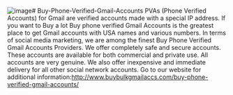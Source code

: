 ![image](https://github.com/buyphoneverifiedgmailaccounts/Buy-Phone-Verified-Gmail-Accounts/assets/139945269/10593d5c-0e6f-4181-abee-5b12eaef47b7)# Buy-Phone-Verified-Gmail-Accounts
PVAs (Phone Verified Accounts) for Gmail are verified accounts made with a special IP address. If you want to Buy a lot Buy phone verified Gmail Accounts  is the greatest place to get Gmail accounts with USA names and various numbers. In terms of social media marketing, we are among the finest Buy Phone Verified Gmail Accounts Providers.  We offer completely safe and secure accounts. These accounts are available for both commercial and private use. All accounts are very genuine. We also offer inexpensive and immediate delivery for all other social network accounts. Go to our website for additional information:http://www.buybulkgmailaccs.com/buy-phone-verified-gmail-accounts/

